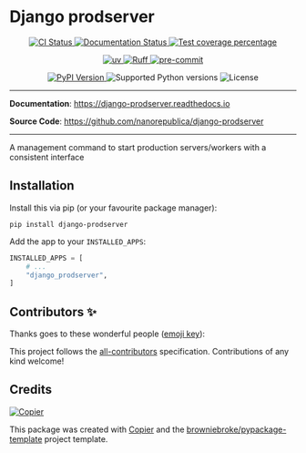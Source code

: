 # Django prodserver

<p align="center">
  <a href="https://github.com/nanorepublica/django-prodserver/actions/workflows/ci.yml?query=branch%3Amain">
    <img src="https://img.shields.io/github/actions/workflow/status/nanorepublica/django-prodserver/ci.yml?branch=main&label=CI&logo=github&style=flat-square" alt="CI Status" >
  </a>
  <a href="https://django-prodserver.readthedocs.io">
    <img src="https://img.shields.io/readthedocs/django-prodserver.svg?logo=read-the-docs&logoColor=fff&style=flat-square" alt="Documentation Status">
  </a>
  <a href="https://codecov.io/gh/nanorepublica/django-prodserver">
    <img src="https://img.shields.io/codecov/c/github/nanorepublica/django-prodserver.svg?logo=codecov&logoColor=fff&style=flat-square" alt="Test coverage percentage">
  </a>
</p>
<p align="center">
  <a href="https://github.com/astral-sh/uv">
    <img src="https://img.shields.io/endpoint?url=https://raw.githubusercontent.com/astral-sh/uv/main/assets/badge/v0.json" alt="uv">
  </a>
  <a href="https://github.com/astral-sh/ruff">
    <img src="https://img.shields.io/endpoint?url=https://raw.githubusercontent.com/astral-sh/ruff/main/assets/badge/v2.json" alt="Ruff">
  </a>
  <a href="https://github.com/pre-commit/pre-commit">
    <img src="https://img.shields.io/badge/pre--commit-enabled-brightgreen?logo=pre-commit&logoColor=white&style=flat-square" alt="pre-commit">
  </a>
</p>
<p align="center">
  <a href="https://pypi.org/project/django-prodserver/">
    <img src="https://img.shields.io/pypi/v/django-prodserver.svg?logo=python&logoColor=fff&style=flat-square" alt="PyPI Version">
  </a>
  <img src="https://img.shields.io/pypi/pyversions/django-prodserver.svg?style=flat-square&logo=python&amp;logoColor=fff" alt="Supported Python versions">
  <img src="https://img.shields.io/pypi/l/django-prodserver.svg?style=flat-square" alt="License">
</p>

---

**Documentation**: <a href="https://django-prodserver.readthedocs.io" target="_blank">https://django-prodserver.readthedocs.io </a>

**Source Code**: <a href="https://github.com/nanorepublica/django-prodserver" target="_blank">https://github.com/nanorepublica/django-prodserver </a>

---

A management command to start production servers/workers with a consistent interface

## Installation

Install this via pip (or your favourite package manager):

`pip install django-prodserver`

Add the app to your `INSTALLED_APPS`:

```python
INSTALLED_APPS = [
    # ...
    "django_prodserver",
]
```

## Contributors ✨

Thanks goes to these wonderful people ([emoji key](https://allcontributors.org/docs/en/emoji-key)):

<!-- prettier-ignore-start -->
<!-- ALL-CONTRIBUTORS-LIST:START - Do not remove or modify this section -->
<!-- markdownlint-disable -->
<!-- markdownlint-enable -->
<!-- ALL-CONTRIBUTORS-LIST:END -->
<!-- prettier-ignore-end -->

This project follows the [all-contributors](https://github.com/all-contributors/all-contributors) specification. Contributions of any kind welcome!

## Credits

[![Copier](https://img.shields.io/endpoint?url=https://raw.githubusercontent.com/copier-org/copier/master/img/badge/badge-grayscale-inverted-border-orange.json)](https://github.com/copier-org/copier)

This package was created with
[Copier](https://copier.readthedocs.io/) and the
[browniebroke/pypackage-template](https://github.com/browniebroke/pypackage-template)
project template.
